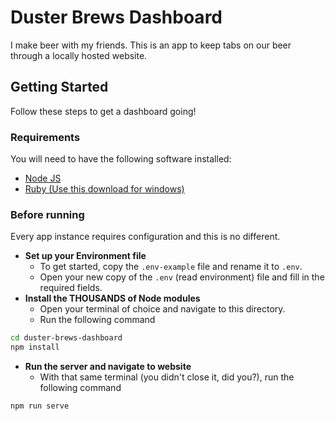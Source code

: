 # Duster Brews Dashboard

I make beer with my friends. This is an app to keep tabs on our beer through a locally hosted website.

## Getting Started
Follow these steps to get a dashboard going!

### Requirements
You will need to have the following software installed:
- [Node JS](https://nodejs.org/en/)
- [Ruby (Use this download for windows)](https://rubyinstaller.org/)

### Before running
Every app instance requires configuration and this is no different.

- **Set up your Environment file**
  - To get started, copy the `.env-example` file and rename it to `.env`.
  - Open your new copy of the `.env` (read environment) file and fill in the required fields.
- **Install the THOUSANDS of Node modules**
  - Open your terminal of choice and navigate to this directory.
  - Run the following command
  
```bash
cd duster-brews-dashboard
npm install
```
- **Run the server and navigate to website**
  - With that same terminal (you didn't close it, did you?), run the following command

```bash
npm run serve
```